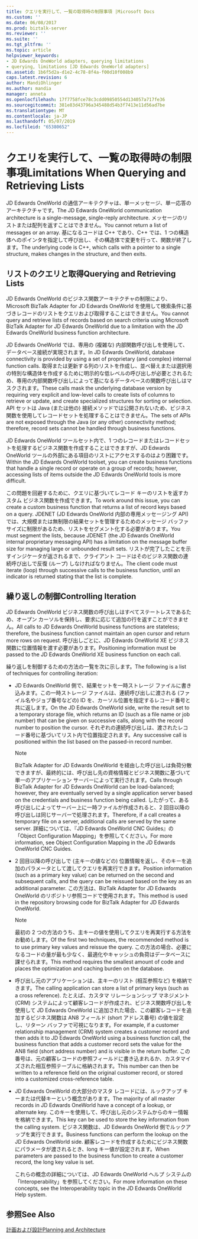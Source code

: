 ```yaml
---
title: クエリを実行して、一覧の取得時の制限事項 |Microsoft Docs
ms.custom: ''
ms.date: 06/08/2017
ms.prod: biztalk-server
ms.reviewer: ''
ms.suite: ''
ms.tgt_pltfrm: ''
ms.topic: article
helpviewer_keywords:
- JD Edwards OneWorld adapters, querying limitations
- querying, limitations [JD Edwards OneWorld adapters]
ms.assetid: 1b6f5d2a-d1e2-4c78-8f4a-f00d10f008b9
caps.latest.revision: 6
author: MandiOhlinger
ms.author: mandia
manager: anneta
ms.openlocfilehash: 17f7758fce78c3cdd09850554d134057a717fe36
ms.sourcegitcommit: 381e83d43796a345488d54b3f7413e11d56ad7be
ms.translationtype: MT
ms.contentlocale: ja-JP
ms.lasthandoff: 05/07/2019
ms.locfileid: "65380652"
---
```

# <a name="limitations-when-querying-and-retrieving-lists"></a><span data-ttu-id="a2d00-102">クエリを実行して、一覧の取得時の制限事項</span><span class="sxs-lookup"><span data-stu-id="a2d00-102">Limitations When Querying and Retrieving Lists</span></span>
<span data-ttu-id="a2d00-103">JD Edwards OneWorld の通信アーキテクチャは、単一メッセージ、単一応答のアーキテクチャです。</span><span class="sxs-lookup"><span data-stu-id="a2d00-103">The JD Edwards OneWorld communication architecture is a single-message, single-reply architecture.</span></span> <span data-ttu-id="a2d00-104">メッセージのリストまたは配列を返すことはできません。</span><span class="sxs-lookup"><span data-stu-id="a2d00-104">You cannot return a list of messages or an array.</span></span> <span data-ttu-id="a2d00-105">基になるコードは C++ であり、C++ では、1 つの構造体へのポインタを指定して呼び出し、その構造体で変更を行って、関数が終了します。</span><span class="sxs-lookup"><span data-stu-id="a2d00-105">The underlying code is C++, which calls with a pointer to a single structure, makes changes in the structure, and then exits.</span></span>  
  
## <a name="querying-and-retrieving-lists"></a><span data-ttu-id="a2d00-106">リストのクエリと取得</span><span class="sxs-lookup"><span data-stu-id="a2d00-106">Querying and Retrieving Lists</span></span>  
 <span data-ttu-id="a2d00-107">JD Edwards OneWorld のビジネス関数アーキテクチャの制限により、Microsoft BizTalk Adapter for JD Edwards OneWorld を使用して検索条件に基づきレコードのリストをクエリおよび取得することはできません。</span><span class="sxs-lookup"><span data-stu-id="a2d00-107">You cannot query and retrieve lists of records based on search criteria using Microsoft BizTalk Adapter for JD Edwards OneWorld due to a limitation with the JD Edwards OneWorld business function architecture.</span></span>  
  
 <span data-ttu-id="a2d00-108">JD Edwards OneWorld では、専用の (複雑な) 内部関数呼び出しを使用して、データベース接続が実現されます。</span><span class="sxs-lookup"><span data-stu-id="a2d00-108">In JD Edwards OneWorld, database connectivity is provided by using a set of proprietary (and complex) internal function calls.</span></span> <span data-ttu-id="a2d00-109">取得または更新する列のリストを作成し、並べ替えまたは選択用の特別な構造体を作成するために明示的な低レベルの呼び出しが必要とされるため、専用の内部関数呼び出しによって基になるデータベースの関数呼び出しはマスクされます。</span><span class="sxs-lookup"><span data-stu-id="a2d00-109">These calls mask the underlying database version by requiring very explicit and low-level calls to create lists of columns to retrieve or update, and create specialized structures for sorting or selection.</span></span> <span data-ttu-id="a2d00-110">API セットは Java (または他の) 接続メソッドでは公開されないため、ビジネス関数を使用してレコードセットを処理することはできません。</span><span class="sxs-lookup"><span data-stu-id="a2d00-110">The sets of APIs are not exposed through the Java (or any other) connectivity method; therefore, record sets cannot be handled through business functions.</span></span>  
  
 <span data-ttu-id="a2d00-111">JD Edwards OneWorld ツールセット内で、1 つのレコードまたはレコードセットを処理するビジネス関数を作成することはできますが、JD Edwards OneWorld ツールの外部にある項目のリストにアクセスするのはより困難です。</span><span class="sxs-lookup"><span data-stu-id="a2d00-111">Within the JD Edwards OneWorld toolset, you can create business functions that handle a single record or operate on a group of records; however, accessing lists of items outside the JD Edwards OneWorld tools is more difficult.</span></span>  
  
 <span data-ttu-id="a2d00-112">この問題を回避するために、クエリに基づいてレコード キーのリストを返すカスタム ビジネス関数を作成できます。</span><span class="sxs-lookup"><span data-stu-id="a2d00-112">To work around this issue, you can create a custom business function that returns a list of record keys based on a query.</span></span> <span data-ttu-id="a2d00-113">JDENET (JD Edwards OneWorld 内部の専用メッセージング API) では、大規模または無制限の結果セットを管理するためのメッセージ バッファ サイズに制限があるため、リストをセグメント化する必要があります。</span><span class="sxs-lookup"><span data-stu-id="a2d00-113">You must segment the lists, because JDENET (the JD Edwards OneWorld internal proprietary messaging API) has a limitation on the message buffer size for managing large or unbounded result sets.</span></span> <span data-ttu-id="a2d00-114">リストが完了したことを示すインジケータが返されるまで、クライアント コードはそのビジネス関数の連続呼び出しで反復 (ループ) しなければなりません。</span><span class="sxs-lookup"><span data-stu-id="a2d00-114">The client code must iterate (loop) through successive calls to the business function, until an indicator is returned stating that the list is complete.</span></span>  
  
## <a name="controlling-iteration"></a><span data-ttu-id="a2d00-115">繰り返しの制御</span><span class="sxs-lookup"><span data-stu-id="a2d00-115">Controlling Iteration</span></span>  
 <span data-ttu-id="a2d00-116">JD Edwards OneWorld ビジネス関数の呼び出しはすべてステートレスであるため、オープン カーソルを保持し、要求に応じて追加の行を返すことができません。</span><span class="sxs-lookup"><span data-stu-id="a2d00-116">All calls to JD Edwards OneWorld business functions are stateless; therefore, the business function cannot maintain an open cursor and return more rows on request.</span></span> <span data-ttu-id="a2d00-117">呼び出しごとに、JD Edwards OneWorld XE ビジネス関数に位置情報を渡す必要があります。</span><span class="sxs-lookup"><span data-stu-id="a2d00-117">Positioning information must be passed to the JD Edwards OneWorld XE business function on each call.</span></span>  
  
 <span data-ttu-id="a2d00-118">繰り返しを制御するための方法の一覧を次に示します。</span><span class="sxs-lookup"><span data-stu-id="a2d00-118">The following is a list of techniques for controlling iteration:</span></span>  
  
- <span data-ttu-id="a2d00-119">JD Edwards OneWorld 側で、結果セットを一時ストレージ ファイルに書き込みます。この一時ストレージ ファイルは、連続呼び出しに渡される (ファイル名やジョブ番号などの) ID を、カーソル位置を指定するレコード番号と共に返します。</span><span class="sxs-lookup"><span data-stu-id="a2d00-119">On the JD Edwards OneWorld side, write the result set to a temporary storage file, which returns an ID (such as a file name or job number) that can be given on successive calls, along with the record number to position the cursor.</span></span> <span data-ttu-id="a2d00-120">それぞれの連続呼び出しは、渡されたレコード番号に基づいてリスト内で位置指定されます。</span><span class="sxs-lookup"><span data-stu-id="a2d00-120">Any successive call is positioned within the list based on the passed-in record number.</span></span>  
  
  > [!NOTE]
  >  <span data-ttu-id="a2d00-121">BizTalk Adapter for JD Edwards OneWorld を経由した呼び出しは負荷分散できますが、最終的には、呼び出し先の資格情報とビジネス関数に基づいて単一のアプリケーション サーバーによって実行されます。</span><span class="sxs-lookup"><span data-stu-id="a2d00-121">Calls through BizTalk Adapter for JD Edwards OneWorld can be load-balanced; however, they are eventually served by a single application server based on the credentials and business function being called.</span></span> <span data-ttu-id="a2d00-122">したがって、ある呼び出しによってサーバー上に一時ファイルが作成されると、2 回目以降の呼び出しは同じサーバーで処理されます。</span><span class="sxs-lookup"><span data-stu-id="a2d00-122">Therefore, if a call creates a temporary file on a server, additional calls are served by the same server.</span></span> <span data-ttu-id="a2d00-123">詳細については、『JD Edwards OneWorld CNC Guides』の「Object Configuration Mapping」を参照してください。</span><span class="sxs-lookup"><span data-stu-id="a2d00-123">For more information, see Object Configuration Mapping in the JD Edwards OneWorld CNC Guides.</span></span>  
  
- <span data-ttu-id="a2d00-124">2 回目以降の呼び出しで (主キーの値などの) 位置情報を返し、そのキーを追加のパラメータとして渡してクエリを再実行できます。</span><span class="sxs-lookup"><span data-stu-id="a2d00-124">Position information (such as a primary key value) can be returned on the second and subsequent calls, and the query can be reissued based on the key as an additional parameter.</span></span> <span data-ttu-id="a2d00-125">この方法は、BizTalk Adapter for JD Edwards OneWorld のリポジトリ参照コードで使用されます。</span><span class="sxs-lookup"><span data-stu-id="a2d00-125">This method is used in the repository browsing code for BizTalk Adapter for JD Edwards OneWorld.</span></span>  
  
  > [!NOTE]
  >  <span data-ttu-id="a2d00-126">最初の 2 つの方法のうち、主キーの値を使用してクエリを再実行する方法をお勧めします。</span><span class="sxs-lookup"><span data-stu-id="a2d00-126">Of the first two techniques, the recommended method is to use primary key values and reissue the query.</span></span> <span data-ttu-id="a2d00-127">この方法の場合、必要になるコードの量が最も少なく、最適化やキャッシュの負荷はデータベースに課せられます。</span><span class="sxs-lookup"><span data-stu-id="a2d00-127">This method requires the smallest amount of code and places the optimization and caching burden on the database.</span></span>  
  
- <span data-ttu-id="a2d00-128">呼び出し元のアプリケーションは、主キーのリスト (相互参照など) を格納できます。</span><span class="sxs-lookup"><span data-stu-id="a2d00-128">The calling application can store a list of primary keys (such as a cross reference).</span></span> <span data-ttu-id="a2d00-129">たとえば、カスタマ リレーションシップ マネジメント (CRM) システムによって顧客レコードが作成され、ビジネス関数呼び出しを使用して JD Edwards OneWorld に追加された場合、この顧客レコードを追加するビジネス関数は AN8 フィールド (short アドレス番号) の値を設定し、リターン バッファで可視になります。</span><span class="sxs-lookup"><span data-stu-id="a2d00-129">For example, if a customer relationship management (CRM) system creates a customer record and then adds it to JD Edwards OneWorld using a business function call, the business function that adds a customer record sets the value for the AN8 field (short address number) and is visible in the return buffer.</span></span> <span data-ttu-id="a2d00-130">この番号は、元の顧客レコードの参照フィールドに書き込まれるか、カスタマイズされた相互参照テーブルに格納されます。</span><span class="sxs-lookup"><span data-stu-id="a2d00-130">This number can then be written to a reference field on the original customer record, or stored into a customized cross-reference table.</span></span>  
  
- <span data-ttu-id="a2d00-131">JD Edwards OneWorld の大部分のマスタ レコードには、ルックアップ キーまたは代替キーという概念があります。</span><span class="sxs-lookup"><span data-stu-id="a2d00-131">The majority of all master records in JD Edwards OneWorld have a concept of a lookup, or alternate key.</span></span> <span data-ttu-id="a2d00-132">このキーを使用して、呼び出し元のシステムからのキー情報を格納できます。</span><span class="sxs-lookup"><span data-stu-id="a2d00-132">This key can be used to store the key information from the calling system.</span></span> <span data-ttu-id="a2d00-133">ビジネス関数は、JD Edwards OneWorld 側でルックアップを実行できます。</span><span class="sxs-lookup"><span data-stu-id="a2d00-133">Business functions can perform the lookup on the JD Edwards OneWorld side.</span></span> <span data-ttu-id="a2d00-134">顧客レコードを作成するためにビジネス関数にパラメータが渡されるとき、long キー値が設定されます。</span><span class="sxs-lookup"><span data-stu-id="a2d00-134">When parameters are passed to the business function to create a customer record, the long key value is set.</span></span>  
  
  <span data-ttu-id="a2d00-135">これらの概念の詳細については、JD Edwards OneWorld ヘルプ システムの「Interoperability」を参照してください。</span><span class="sxs-lookup"><span data-stu-id="a2d00-135">For more information on these concepts, see the Interoperability topic in the JD Edwards OneWorld Help system.</span></span>  
  
## <a name="see-also"></a><span data-ttu-id="a2d00-136">参照</span><span class="sxs-lookup"><span data-stu-id="a2d00-136">See Also</span></span>  
 [<span data-ttu-id="a2d00-137">計画および設計</span><span class="sxs-lookup"><span data-stu-id="a2d00-137">Planning and Architecture</span></span>](../core/planning-and-architecture17.md)